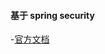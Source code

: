


#### 基于 spring security 
-[官方文档](https://docs.spring.io/spring-security/reference/5.8/index.html)